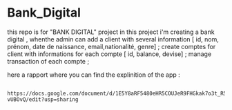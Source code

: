 # Bank_Digital
this repo is for "BANK DIGITAL" project 
in this project i'm creating a bank digital , whenthe admin can add a client with several information [ id, nom, prénom, date de naissance, email,nationalité, genre] ;
create comptes for client with informations for each compte [ id, balance, devise] ;
manage transaction of each compte ;


here a rapport where you can find the explinition of the app : 

                https://docs.google.com/document/d/1E5Y8aRF5480eHR5COUJeR9FHGkak7o3t_R5N-vUBOvQ/edit?usp=sharing
